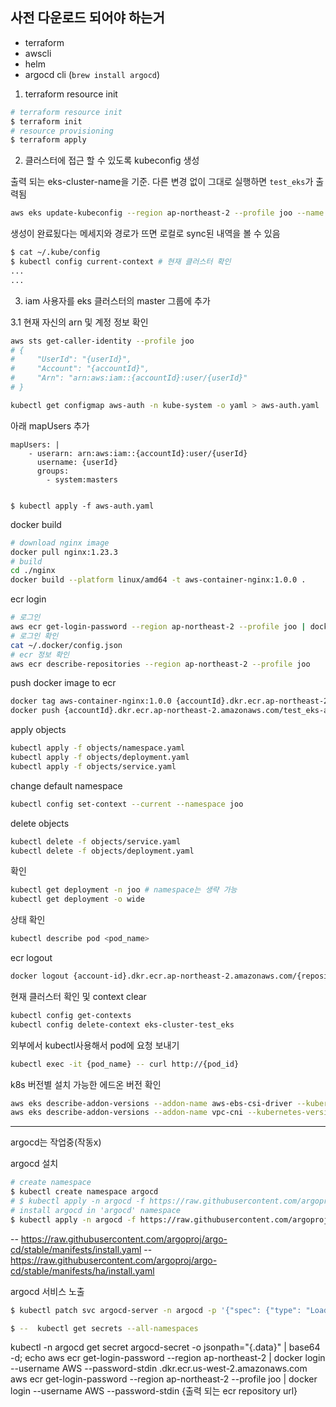 ## 사전 다운로드 되어야 하는거

- terraform
- awscli
- helm
- argocd cli (`brew install argocd`)

1. terraform resource init

```sh
# terraform resource init
$ terraform init
# resource provisioning
$ terraform apply
```

2. 클러스터에 접근 할 수 있도록 kubeconfig 생성

출력 되는 eks-cluster-name을 기준. 다른 변경 없이 그대로 실행하면 `test_eks`가 출력됨

```sh
aws eks update-kubeconfig --region ap-northeast-2 --profile joo --name test_eks --alias test_eks
```

생성이 완료됬다는 메세지와 경로가 뜨면 로컬로 sync된 내역을 볼 수 있음

```sh
$ cat ~/.kube/config
$ kubectl config current-context # 현재 클러스터 확인
...
...
```

3. iam 사용자를 eks 클러스터의 master 그룹에 추가

3.1 현재 자신의 arn 및 계정 정보 확인

```sh
aws sts get-caller-identity --profile joo
# {
#     "UserId": "{userId}",
#     "Account": "{accountId}",
#     "Arn": "arn:aws:iam::{accountId}:user/{userId}"
# }
```

```sh
kubectl get configmap aws-auth -n kube-system -o yaml > aws-auth.yaml
```

아래 mapUsers 추가

```
mapUsers: |
    - userarn: arn:aws:iam::{accountId}:user/{userId}
      username: {userId}
      groups:
        - system:masters
```

```

```

```
$ kubectl apply -f aws-auth.yaml
```

docker build

```sh
# download nginx image
docker pull nginx:1.23.3
# build
cd ./nginx
docker build --platform linux/amd64 -t aws-container-nginx:1.0.0 .
```

ecr login

```sh
# 로그인
aws ecr get-login-password --region ap-northeast-2 --profile joo | docker login --username AWS --password-stdin {accountId}.dkr.ecr.ap-northeast-2.amazonaws.com/test_eks-aws-container-nginx
# 로그인 확인
cat ~/.docker/config.json
# ecr 정보 확인
aws ecr describe-repositories --region ap-northeast-2 --profile joo
```

push docker image to ecr

```sh
docker tag aws-container-nginx:1.0.0 {accountId}.dkr.ecr.ap-northeast-2.amazonaws.com/test_eks-aws-container-nginx:1.0.0
docker push {accountId}.dkr.ecr.ap-northeast-2.amazonaws.com/test_eks-aws-container-nginx:1.0.0
```

apply objects

```sh
kubectl apply -f objects/namespace.yaml
kubectl apply -f objects/deployment.yaml
kubectl apply -f objects/service.yaml
```

change default namespace

```sh
kubectl config set-context --current --namespace joo
```

delete objects

```sh
kubectl delete -f objects/service.yaml
kubectl delete -f objects/deployment.yaml
```

확인

```sh
kubectl get deployment -n joo # namespace는 생략 가능
kubectl get deployment -o wide
```

상태 확인

```sh
kubectl describe pod <pod_name>
```

ecr logout

```sh
docker logout {account-id}.dkr.ecr.ap-northeast-2.amazonaws.com/{repository name}
```

현재 클러스터 확인 및 context clear

```sh
kubectl config get-contexts
kubectl config delete-context eks-cluster-test_eks
```

외부에서 kubectl사용해서 pod에 요청 보내기

```sh
kubectl exec -it {pod_name} -- curl http://{pod_id}
```

k8s 버전별 설치 가능한 에드온 버전 확인

```sh
aws eks describe-addon-versions --addon-name aws-ebs-csi-driver --kubernetes-version 1.30 --profile joo --region ap-northeast-2
aws eks describe-addon-versions --addon-name vpc-cni --kubernetes-version 1.30 --profile joo --region ap-northeast-2
```

---

argocd는 작업중(작동x)

argocd 설치

```sh
# create namespace
$ kubectl create namespace argocd
# $ kubectl apply -n argocd -f https://raw.githubusercontent.com/argoproj/argo-cd/stable/manifests/ha/install.yaml # install argocd in 'argocd' namespace
# install argocd in 'argocd' namespace
$ kubectl apply -n argocd -f https://raw.githubusercontent.com/argoproj/argo-cd/v2.3.0-rc5/manifests/ha/install.yaml
```

-- https://raw.githubusercontent.com/argoproj/argo-cd/stable/manifests/install.yaml
-- https://raw.githubusercontent.com/argoproj/argo-cd/stable/manifests/ha/install.yaml

argocd 서비스 노출

```sh
$ kubectl patch svc argocd-server -n argocd -p '{"spec": {"type": "LoadBalancer"}}'
```

```sh
$ --  kubectl get secrets --all-namespaces
```

kubectl -n argocd get secret argocd-secret -o jsonpath="{.data}" | base64 -d; echo
aws ecr get-login-password --region ap-northeast-2 | docker login --username AWS --password-stdin <account-id>.dkr.ecr.us-west-2.amazonaws.com
aws ecr get-login-password --region ap-northeast-2 --profile joo | docker login --username AWS --password-stdin {출력 되는 ecr repository url}
